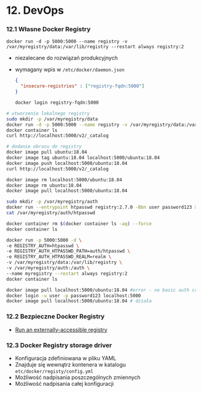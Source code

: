 # 12. DevOps

### 12.1 Własne Docker Registry

`docker run -d -p 5000:5000 --name registry -v /var/myregistry/data:/var/lib/registry --restart always registry:2`
* niezalecane do rozwiązań produkcyjnych

* wymagany wpis w `/etc/docker/daemon.json`
  ```json
  {
    "insecure-registries" : ["registry-fqdn:5000"]
  }
  ```
  ```bash
  docker login registry-fqdn:5000
  ```

```bash
# utworzenie lokalnego registry
sudo mkdir -p /var/myregistry/data
docker run -d -p 5000:5000 --name registry -v /var/myregistry/data:/var/lib/registry --restart always registry:2
docker container ls
curl http://localhost:5000/v2/_catalog

# dodanie obrazu do registry
docker image pull ubuntu:18.04
docker image tag ubuntu:18.04 localhost:5000/ubuntu:18.04
docker image push localhost:5000/ubuntu:18.04
curl http://localhost:5000/v2/_catalog

docker image rm localhost:5000/ubuntu:18.04
docker image rm ubuntu:18.04
docker image pull localhost:5000/ubuntu:18.04

sudo mkdir -p /var/myregistry/auth
docker run --entrypoint htpasswd registry:2.7.0 -Bbn user password123 >> /var/myregistry/auth/htpasswd
cat /var/myregistry/auth/htpasswd

docker container rm $(docker container ls -aq) --force
docker container ls

docker run -p 5000:5000 -d \
-e REGISTRY_AUTH=htpasswd \
-e REGISTRY_AUTH_HTPASSWD_PATH=auth/htpasswd \
-e REGISTRY_AUTH_HTPASSWD_REALM=realm \
-v /var/myregistry/data:/var/lib/registry \
-v /var/myregistry/auth:/auth \
--name myregistry --restart always registry:2
docker container ls

docker image pull localhost:5000/ubuntu:18.04 #error - no basic auth credentials
docker login -u user -p password123 localhost:5000
docker image pull localhost:5000/ubuntu:18.04 # działa
```

### 12.2 Bezpieczne Docker Registry

* [Run an externally-accessible registry](https://docs.docker.com/registry/deploying/#get-a-certificate)
### 12.3 Docker Registry storage driver

* Konfiguracja zdefiniowana w pliku YAML 
* Znajduje się wewnątrz kontenera w katalogu `etc/docker/registy/config.yml`
* Możliwość nadpisania poszczególnych zmiennych
* Możliwość nadpisania całej konfiguracji